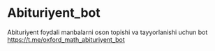 # Abituriyent_bot
Abituriyent foydali manbalarni oson topishi va tayyorlanishi uchun bot
https://t.me/oxford_math_abituriyent_bot
